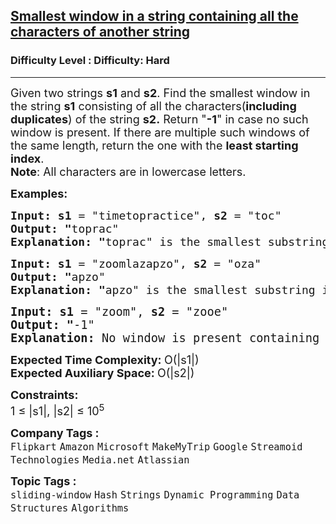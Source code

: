 <h2><a href="https://www.geeksforgeeks.org/problems/smallest-window-in-a-string-containing-all-the-characters-of-another-string-1587115621/1">Smallest window in a string containing all the characters of another string</a></h2><h3>Difficulty Level : Difficulty: Hard</h3><hr><div class="problems_problem_content__Xm_eO"><p><span style="font-size: 18px;">Given two strings <strong>s1</strong> and <strong>s2</strong>. Find the smallest window in the string <strong>s1</strong> consisting of all the characters(<strong>including duplicates</strong>) of the string <strong>s2.</strong> </span><span style="font-size: 18px;">Return "<strong>-1</strong>" in case no such window is present. If there are multiple such windows of the same length, return the one with the <strong>least starting index</strong>.<br><strong>Note</strong>: All characters are in lowercase letters.&nbsp;</span></p>
<p><span style="font-size: 18px;"><strong>Examples:</strong></span></p>
<pre><span style="font-size: 18px;"><strong>Input: s1</strong> = "timetopractice", <strong>s2</strong> = "toc"
<strong>Output: "</strong>toprac"<strong>
Explanation: "</strong>toprac" is the smallest substring in which "toc" can be found.</span>
</pre>
<pre><span style="font-size: 18px;"><strong>Input: s1</strong> = "zoomlazapzo", <strong>s2</strong> = "oza"
<strong>Output: "</strong>apzo"<strong>
Explanation: </strong><strong>"</strong>apzo" is the smallest substring in which "oza" can be found.<br></span></pre>
<pre><span style="font-size: 14pt;"><strong>Input: s1</strong> = "zoom", <strong>s2</strong> = "zooe"
<strong>Output: "</strong>-1"<strong>
Explanation: </strong>No window is present containing all characters of s2.</span></pre>
<p><span style="font-size: 18px;"><strong>Expected Time Complexity: </strong>O(|s1|)<br><strong>Expected Auxiliary Space: </strong>O(|s2|)</span></p>
<p><span style="font-size: 18px;"><strong>Constraints:&nbsp;</strong><br>1 ≤ |s1|, |s2| ≤ 10<sup>5</sup></span></p></div><p><span style=font-size:18px><strong>Company Tags : </strong><br><code>Flipkart</code>&nbsp;<code>Amazon</code>&nbsp;<code>Microsoft</code>&nbsp;<code>MakeMyTrip</code>&nbsp;<code>Google</code>&nbsp;<code>Streamoid Technologies</code>&nbsp;<code>Media.net</code>&nbsp;<code>Atlassian</code>&nbsp;<br><p><span style=font-size:18px><strong>Topic Tags : </strong><br><code>sliding-window</code>&nbsp;<code>Hash</code>&nbsp;<code>Strings</code>&nbsp;<code>Dynamic Programming</code>&nbsp;<code>Data Structures</code>&nbsp;<code>Algorithms</code>&nbsp;
